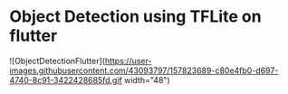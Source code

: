 # Object Detection using TFLite on flutter

![ObjectDetectionFlutter](https://user-images.githubusercontent.com/43093797/157823689-c80e4fb0-d697-4740-8c91-3422428685fd.gif width="48")

